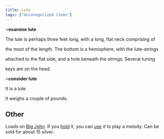 ```yaml
---
title: Lute
tags: ["Uncategorized items"]
---
```

\>**examine lute**

The lute is perhaps three feet long, with a long, flat neck comprising
of

the most of the length. The bottom is a hemisphere, with the
lute-strings

attached to the flat side, and a hole beneath the strings. Several
tuning

keys are on the head.

\>**consider lute**

It is a lute.

It weighs a couple of pounds.

## Other

Loads on [Big John](Big_John "wikilink"). If you [hold](hold "wikilink")
it, you can [use](use "wikilink") it to play a melody. Can be sold for
about 15 silver.
